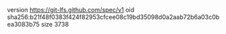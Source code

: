 version https://git-lfs.github.com/spec/v1
oid sha256:b21f48f0383f424f82953cfcee08c19bd35098d0a2aab72b6a03c0bea3083b75
size 3738
